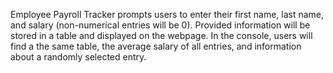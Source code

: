 Employee Payroll Tracker prompts users to enter their first name, last name, and salary (non-numerical entries will be 0). Provided information will be stored in a table and displayed on the webpage.  In the console, users will find a the same table, the average salary of all entries, and information about a randomly selected entry.

